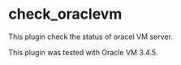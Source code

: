 # check_oraclevm

This plugin check the status of oracel VM server.

This plugin was tested with Oracle VM 3.4.5.

